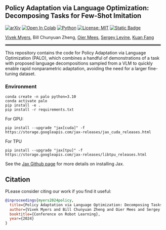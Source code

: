 ## Policy Adaptation via Language Optimization: Decomposing Tasks for Few-Shot Imitation
[![arXiv](https://img.shields.io/badge/arXiv-2408.16228-df2a2a.svg)](https://arxiv.org/pdf/2408.16228)
[![Open In Colab](https://colab.research.google.com/assets/colab-badge.svg)](https://colab.research.google.com/drive/10V2qIVl3IONsCbul3TtZYwxA_-I4oOAG#scrollTo=XzHIDBfKBbDv)
[![Python](https://img.shields.io/badge/python-3.10-blue)](https://www.python.org)
[![License: MIT](https://img.shields.io/badge/License-MIT-yellow.svg)](https://opensource.org/licenses/MIT)
[![Static Badge](https://img.shields.io/badge/Project-Page-a)](https://palo-website.github.io/)

[Vivek Myers](https://people.eecs.berkeley.edu/~vmyers/), Bill Chunyuan Zheng, [Oier Mees](https://www.oiermees.com/), [Sergey Levine](https://people.eecs.berkeley.edu/~svlevine/), [Kuan Fang](https://kuanfang.github.io/)
<hr style="border: 2px solid gray;"></hr>

This repository contains the code for Policy Adaptation via Language Optimization (PALO), which combines a handful of demonstrations of a task with proposed language decompositions sampled from a VLM to quickly enable rapid nonparametric adaptation, avoiding the need for a larger fine-tuning dataset.  
### Environment
```
conda create -n palo python=3.10
conda activate palo
pip install -e . 
pip install -r requirements.txt
```
For GPU:
```
pip install --upgrade "jax[cuda]" -f https://storage.googleapis.com/jax-releases/jax_cuda_releases.html
```

For TPU
```
pip install --upgrade "jax[tpu]" -f https://storage.googleapis.com/jax-releases/libtpu_releases.html
```
See the [Jax Github page](https://github.com/google/jax) for more details on installing Jax. 



## Citation
PLease consider citing our work if you find it useful:
```bibtex
@inproceedings{myers2024policy,
  title={Policy Adaptation via Language Optimization: Decomposing Tasks for Few-Shot Imitation},
  author={Vivek Myers and Bill Chunyuan Zheng and Oier Mees and Sergey Levine and Kuan Fang},
  booktitle={Conference on Robot Learning},
  year={2024}
}
```
